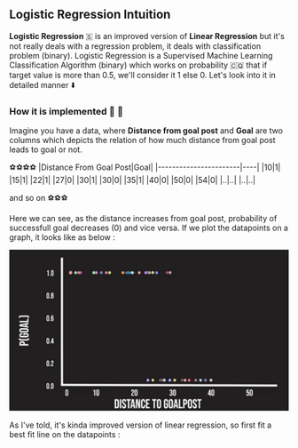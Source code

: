 ## Logistic Regression Intuition

**Logistic Regression** 🇸 is an improved version of **Linear Regression** but it's not really deals with a regression problem, it deals with classification problem (binary). Logistic Regression is a Supervised Machine Learning Classification Algorithm (binary) which works on probability 🇨🇶 that if target value is more than 0.5, we'll consider it 1 else 0. Let's look into it in detailed manner ⬇️

### How it is implemented 🤔 💭

Imagine you have a data, where **Distance from goal post** and **Goal** are two columns which depicts the relation of how much distance from goal post leads to goal or not.

⚽⚽⚽⚽
|Distance From Goal Post|Goal|
|-----------------------|----|
|10|1|
|15|1|
|22|1|
|27|0|
|30|1|
|30|0|
|35|1|
|40|0|
|50|0|
|54|0|
|..|..|
|..|..|

and so on ⚽⚽⚽

Here we can see, as the distance increases from goal post, probability of successfull goal decreases (0) and vice versa. If we plot the datapoints on a graph, it looks like as below :

<img src="https://github.com/Hg03/Story-Of-ML/blob/main/assets/Screenshot%20from%202023-04-28%2019-09-49.png">

As I've told, it's kinda improved version of linear regression, so first fit a best fit line on the datapoints :




